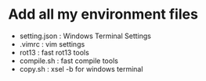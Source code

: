 # Add all my environment files

- setting.json : Windows Terminal Settings 
- .vimrc : vim settings
- rot13 : fast rot13 tools 
- compile.sh : fast compile tools 
- copy.sh : xsel -b for windows terminal

